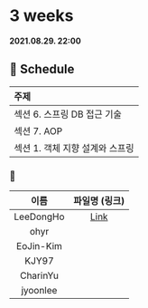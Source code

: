 # 3 weeks 
**2021.08.29. 22:00**

## :calendar: Schedule
|주제|
|:--|
|섹션 6. 스프링 DB 접근 기술|
|섹션 7. AOP|
|섹션 1. 객체 지향 설계와 스프링|

### :speech_balloon:
|이름|파일명 (링크)|
|:--:|:--:|
|LeeDongHo|[Link](SOLID.pdf)|
|ohyr||
|EoJin-Kim||
|KJY97||
|CharinYu||
|jyoonlee||
